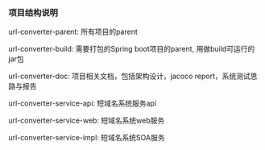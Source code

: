 ### 项目结构说明

url-converter-parent: 所有项目的parent

url-converter-build:  需要打包的Spring boot项目的parent, 用做build可运行的jar包

url-converter-doc: 项目相关文档，包括架构设计，jacoco report，系统测试思路与报告

url-converter-service-api: 短域名系统服务api

url-converter-service-web: 短域名系统web服务

url-converter-service-impl: 短域名系统SOA服务